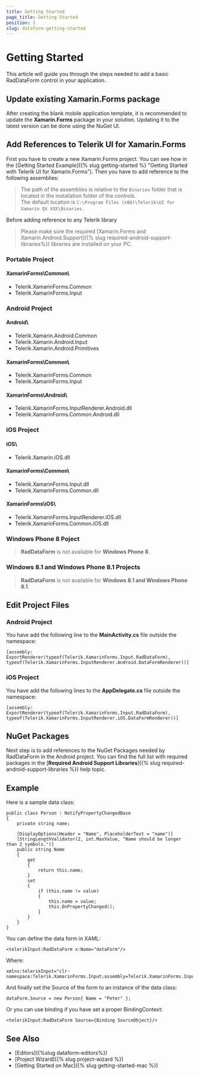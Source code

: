 ```yaml
---
title: Getting Started
page_title: Getting Started
position: 1
slug: dataform-getting-started
---
```


# Getting Started

This article will guide you through the steps needed to add a basic RadDataForm control in your application.

## Update existing Xamarin.Forms package
After creating the blank mobile application template, it is recommended to update the **Xamarin.Forms** package in your solution. Updating it to the latest version can be done using the NuGet UI.

## Add References to Telerik UI for Xamarin.Forms ##
First you have to create a new Xamarin.Forms project. You can see how in the [Getting Started Example]({% slug getting-started %} "Getting Started with Telerik UI for Xamarin.Forms"). Then you have to add reference to the following assemblies:

> The path of the assemblies is relative to the `Binaries` folder that is located in the installation folder of the controls.  
>The default location is `C:\Program Files (x86)\Telerik\UI for Xamarin QX XXX\Binaries`. 

Before adding reference to any Telerik library

>Please make sure the required [Xamarin.Forms and Xamarin.Android.Support]({% slug required-android-support-libraries%}) libraries are installed on your PC.

### Portable Project

#### XamarinForms\\Common\\

- Telerik.XamarinForms.Common
- Telerik.XamarinForms.Input

### Android Project

#### Android\\

- Telerik.Xamarin.Android.Common
- Telerik.Xamarin.Android.Input
- Telerik.Xamarin.Android.Primitives

#### XamarinForms\\Common\\

- Telerik.XamarinForms.Common
- Telerik.XamarinForms.Input

#### XamarinForms\\Android\\

- Telerik.XamarinForms.InputRenderer.Android.dll
- Telerik.XamarinForms.Common.Android.dll

### iOS Project

#### iOS\\

- Telerik.Xamarin.iOS.dll

#### XamarinForms\\Common\\

- Telerik.XamarinForms.Input.dll
- Telerik.XamarinForms.Common.dll

#### XamarinForms\\iOS\\

- Telerik.XamarinForms.InputRenderer.iOS.dll
- Telerik.XamarinForms.Common.iOS.dll


### Windows Phone 8 Poject

> **RadDataForm** is not available for **Windows Phone 8**.

### Windows 8.1 and Windows Phone 8.1 Projects

> **RadDataForm** is not available for **Windows 8.1 and Windows Phone 8.1**.

## Edit Project Files

### Android Project

You have add the following line to the **MainActivity.cs** file outside the namespace:

	[assembly: ExportRenderer(typeof(Telerik.XamarinForms.Input.RadDataForm), typeof(Telerik.XamarinForms.InputRenderer.Android.DataFormRenderer))]

### iOS Project

You have add the following lines to the **AppDelegate.cs** file outside the namespace:

	[assembly: ExportRenderer(typeof(Telerik.XamarinForms.Input.RadDataForm), typeof(Telerik.XamarinForms.InputRenderer.iOS.DataFormRenderer))]

## NuGet Packages
Next step is to add references to the NuGet Packages needed by RadDataForm in the Android project. You can find the full list with required packages in the [**Required Android Support Libraries**]({% slug required-android-support-libraries %}) help topic.


## Example

Here is a sample data class:

	public class Person : NotifyPropertyChangedBase
	{
	    private string name;
	
	    [DisplayOptions(Header = "Name", PlaceholderText = "name")]
	    [StringLengthValidator(2, int.MaxValue, "Name should be longer than 2 symbols.")]
	    public string Name
	    {
	        get
	        {
	            return this.name;
	        }
	        set
	        {
	            if (this.name != value)
	            {
	                this.name = value;
	                this.OnPropertyChanged();
	            }
	        }
	    }
	}

You can define the data form in XAML:

	<telerikInput:RadDataForm x:Name="dataForm"/>

Where:

	xmlns:telerikInput="clr-namespace:Telerik.XamarinForms.Input;assembly=Telerik.XamarinForms.Input"

And finally set the Source of the form to an instance of the data class:

	dataForm.Source = new Person{ Name = "Peter" };

Or you can use binding if you have set a proper BindingContext:


	<telerikInput:RadDataForm Source={Binding SourceObject}/>	
	
## See Also
- [Editors]({%slug dataform-editors%})
- [Project Wizard]({% slug project-wizard %})
- [Getting Started on Mac]({% slug getting-started-mac %})